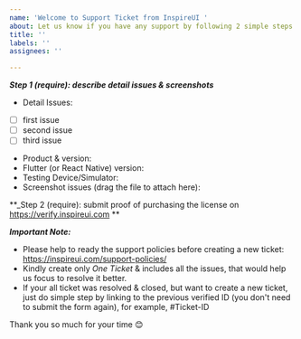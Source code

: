 ```yaml
---
name: 'Welcome to Support Ticket from InspireUI '
about: Let us know if you have any support by following 2 simple steps
title: ''
labels: ''
assignees: ''

---
```


**_Step 1 (require): describe detail issues & screenshots_**
+ Detail Issues: 
- [ ] first issue
- [ ] second issue
- [ ] third issue

+ Product & version:
+ Flutter (or React Native) version: 
+ Testing Device/Simulator: 
+ Screenshot issues (drag the file to attach here): 




**_Step 2 (require): submit proof of purchasing the license on https://verify.inspireui.com **





**_Important Note:_**
- Please help to ready the support policies before creating a new ticket: https://inspireui.com/support-policies/
- Kindly create only *One Ticket* & includes all the issues, that would help us focus to resolve it better. 
- If your all ticket was resolved & closed, but want to create a new ticket, just do simple step by linking to the previous verified ID (you don't need to submit the form again), for example, #Ticket-ID

Thank you so much for your time 😊
